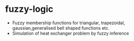 # fuzzy-logic
- Fuzzy membership functions for triangular, trapezoidal, gaussian,generalised bell shaped functions etc.
- Simulation of heat exchanger problem by fuzzy inference

